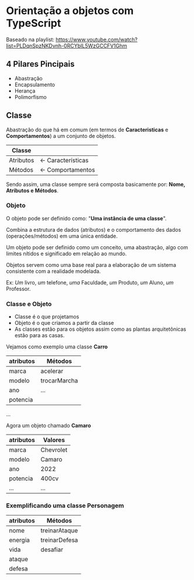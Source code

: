 # Orientação a objetos com TypeScript

Baseado na playlist:
https://www.youtube.com/watch?list=PLDqnSpzNKDvnh-0RCYbIL5WzGCCFV1Ghm

## 4 Pilares Pincipais

- Abastração
- Encapsulamento
- Herança
- Polimorfismo

## Classe

Abastração do que há em comum (em termos de **Caracteristicas** e **Comportamentos**) a um conjunto de objetos.

Classe    | &nbsp;
--------- | ------
Atributos | <- Características
Métodos   | <- Comportamentos

Sendo assim, uma classe sempre será composta basicamente por: **Nome, Atributos e Métodos**.

### Objeto

O objeto pode ser definido como: "**Uma instância de uma classe**".

Combina a estrutura de dados (atributos) e o comportamento des dados (operações/métodos) em uma única entidade.

Um objeto pode ser definido como um conceito, uma abastração, algo com limites nítidos e significado em relação ao mundo.

Objetos servem como uma base real para a elaboração de um sistema consistente com a realidade modelada.

Ex: *Um* livro, *um* telefone, *uma* Faculdade, *um* Produto, *um* Aluno, *um* Professor.

### Classe e Objeto

- Classe é o que projetamos
- Objeto é o que criamos a partir da classe
- As classes estão para os objetos assim como as plantas arquitetônicas estão para as casas.

Vejamos como exemplo uma classe **Carro**

atributos   | Métodos
----------- | ------
marca       | acelerar
modelo      | trocarMarcha
ano         | ...
potencia    | 
...

Agora um objeto chamado **Camaro**

atributos   | Valores
----------- | ------
marca       | Chevrolet
modelo      | Camaro
ano         | 2022
potencia    | 400cv
...         |...

### Exemplificando uma classe **Personagem**

atributos   | Métodos
----------- | ------
nome        | treinarAtaque
energia     | treinarDefesa
vida        | desafiar
ataque      | 
defesa      |

